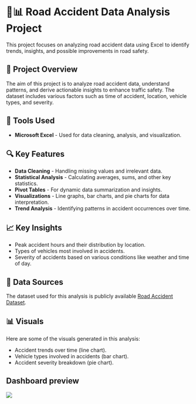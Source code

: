  <h1>🚗📊 Road Accident Data Analysis Project</h1>
  <p>This project focuses on analyzing road accident data using Excel to identify trends, insights, and possible improvements in road safety.</p>

  <h2>📁 Project Overview</h2>
  <p>The aim of this project is to analyze road accident data, understand patterns, and derive actionable insights to enhance traffic safety. The dataset includes various factors such as time of accident, location, vehicle types, and severity.</p>

  <h2>🔧 Tools Used</h2>
  <ul>
    <li><strong>Microsoft Excel</strong> - Used for data cleaning, analysis, and visualization.</li>
  </ul>

  <h2>🔍 Key Features</h2>
  <ul>
    <li><strong>Data Cleaning</strong> - Handling missing values and irrelevant data.</li>
    <li><strong>Statistical Analysis</strong> - Calculating averages, sums, and other key statistics.</li>
    <li><strong>Pivot Tables</strong> - For dynamic data summarization and insights.</li>
    <li><strong>Visualizations</strong> - Line graphs, bar charts, and pie charts for data interpretation.</li>
    <li><strong>Trend Analysis</strong> - Identifying patterns in accident occurrences over time.</li>
  </ul>

  <h2>📈 Key Insights</h2>
  <ul>
    <li>Peak accident hours and their distribution by location.</li>
    <li>Types of vehicles most involved in accidents.</li>
    <li>Severity of accidents based on various conditions like weather and time of day.</li>
  </ul>

 

  <h2>📝 Data Sources</h2>
  <p>The dataset used for this analysis is publicly available <a href="https://github.com/nachimuthu2906/Road-accident-data-analysis-dashboard/raw/main/Road%20accident%20dataset.zip">Road Accident Dataset</a>.</p>

  <h2>📊 Visuals</h2>
  <p>Here are some of the visuals generated in this analysis:</p>
  <ul>
    <li>Accident trends over time (line chart).</li>
    <li>Vehicle types involved in accidents (bar chart).</li>
    <li>Accident severity breakdown (pie chart).</li>
  </ul>
  
<h2> Dashboard preview</h2>
<img src = "https://github.com/user-attachments/assets/7ee4ed62-a3dd-4893-b8f9-1e4a0c881a18" >

